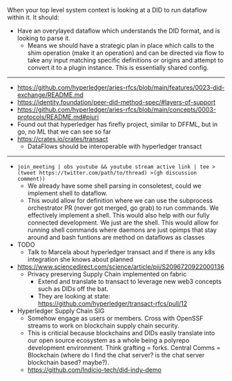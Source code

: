 When your top level system context is looking at a DID to run dataflow within it. It should:

- Have an overylayed dataflow which understands the DID format, and is looking to parse it.
  - Means we should have a strategic plan in place which calls to the shim operation (make it an operation) and can be directed via flow to take any input matching specific definitions or origins and attempt to convert it to a plugin instance. This is essentially shared config.

---

- https://github.com/hyperledger/aries-rfcs/blob/main/features/0023-did-exchange/README.md
- https://identity.foundation/peer-did-method-spec/#layers-of-support
- https://github.com/hyperledger/aries-rfcs/blob/main/concepts/0003-protocols/README.md#piuri
- Found out that hyperledger has firefly project, similar to DFFML, but in go, no ML that we can see so far
- https://crates.io/crates/transact
  - DataFlows should be interoperable with hyperledger transact

---

- `join_meeting | obs youtube && youtube stream active link | tee >(tweet https://twitter.com/path/to/thread) >(gh discussion comment))`
  - We already have some shell parsing in consoletest, could we implement shell to dataflow.
  - This would allow for definition where we can use the subprocess orchestrator PR (never got merged, go grab) to run commands. We effectively implement a shell. This would also help with our fully connected development. We just are the shell. This would allow for running shell commands where daemons are just opimps that stay around and bash funtions are method on dataflows as classes
- TODO
  - Talk to Marcela about hyperledger transact and if there is any k8s integration she knows about planned
- https://www.sciencedirect.com/science/article/pii/S2096720922000136
  - Privacy preserving Supply Chain implemented on fabric
    - Extend and translate to transact to leverage new web3 concepts such as DIDs off the bat.
    - They are looking at state: https://github.com/hyperledger/transact-rfcs/pull/12
- Hyperledger Supply Chain SIG
  - Somehow engage as users or members. Cross with OpenSSF streams to work on blockchain supply chain security.
  - This is criticial because blockchains and DIDs easily translate into our open source ecosystem as a whole being a polyrepo development environment. Think grafting = forks. Central Comms = Blockchain (where do I find the chat server? is the chat server blockchain based? maybe?).
  - https://github.com/Indicio-tech/did-indy-demo